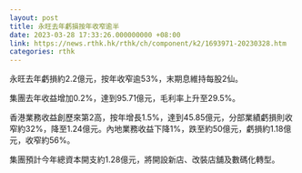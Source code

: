 ```yaml
---
layout: post
title: 永旺去年虧損按年收窄逾半
date: 2023-03-28 17:33:26.000000000 +08:00
link: https://news.rthk.hk/rthk/ch/component/k2/1693971-20230328.htm
categories: rthk
---
```


永旺去年虧損約2.2億元，按年收窄逾53%，末期息維持每股2仙。

集團去年收益增加0.2%，達到95.71億元，毛利率上升至29.5%。

香港業務收益創歷來第2高，按年增長1.5%，達到45.85億元，分部業績虧損則收窄約32%，降至1.24億元。內地業務收益下降1%，跌至約50億元，虧損約1.18億元，收窄約56%。

集團預計今年總資本開支約1.28億元，將開設新店、改裝店舖及數碼化轉型。

